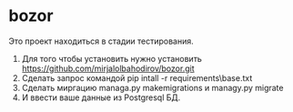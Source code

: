 # bozor
 Это проект находиться в стадии тестирования.
1) Для того чтобы установить нужно установить https://github.com/mirjalolbahodirov/bozor.git
2) Сделать запрос командой pip intall -r requirements\base.txt
3) Сделать миргацию managa.py makemigrations и managy.py migrate
4) И ввести ваше данные из Postgresql БД.
